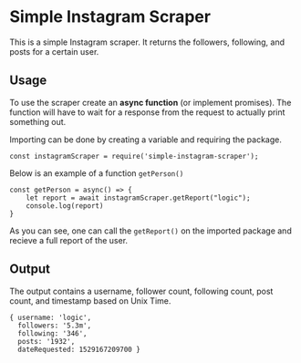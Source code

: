 # Simple Instagram Scraper
This is a simple Instagram scraper. It returns the followers, following, and posts for a certain user. 

## Usage
To use the scraper create an **async function** (or implement promises). The function will have to wait for a response
from the request to actually print something out.

Importing can be done by creating a variable and requiring the package.

```
const instagramScraper = require('simple-instagram-scraper');
```

Below is an example of a function `getPerson()`

```
const getPerson = async() => {
	let report = await instagramScraper.getReport("logic");
	console.log(report)
}
```

As you can see, one can call the `getReport()` on the imported package and recieve a full report of the user.

## Output
The output contains a username, follower count, following count, post count, and timestamp based on Unix Time.

```
{ username: 'logic',
  followers: '5.3m',
  following: '346',
  posts: '1932',
  dateRequested: 1529167209700 }
```
